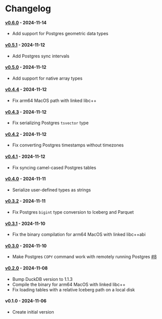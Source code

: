 # Changelog

#### [v0.6.0](https://github.com/BemiHQ/BemiDB/compare/v0.5.1...v0.6.0) - 2024-11-14

- Add support for Postgres geometric data types

#### [v0.5.1](https://github.com/BemiHQ/BemiDB/compare/v0.5.0...v0.5.1) - 2024-11-12

- Add Postgres sync intervals

#### [v0.5.0](https://github.com/BemiHQ/BemiDB/compare/v0.4.4...v0.5.0) - 2024-11-12

- Add support for native array types

#### [v0.4.4](https://github.com/BemiHQ/BemiDB/compare/v0.4.3...v0.4.4) - 2024-11-12

- Fix arm64 MacOS path with linked libc++

#### [v0.4.3](https://github.com/BemiHQ/BemiDB/compare/v0.4.2...v0.4.3) - 2024-11-12

- Fix serializing Postgres `tsvector` type

#### [v0.4.2](https://github.com/BemiHQ/BemiDB/compare/v0.4.1...v0.4.2) - 2024-11-12

- Fix converting Postgres timestamps without timezones

#### [v0.4.1](https://github.com/BemiHQ/BemiDB/compare/v0.4.0...v0.4.1) - 2024-11-12

- Fix syncing camel-cased Postgres tables

#### [v0.4.0](https://github.com/BemiHQ/BemiDB/compare/v0.3.2...v0.4.0) - 2024-11-11

- Serialize user-defined types as strings

#### [v0.3.2](https://github.com/BemiHQ/BemiDB/compare/v0.3.1...v0.3.2) - 2024-11-11

- Fix Postgres `bigint` type conversion to Iceberg and Parquet

#### [v0.3.1](https://github.com/BemiHQ/BemiDB/compare/v0.3.0...v0.3.1) - 2024-11-10

- Fix the binary compilation for arm64 MacOS with linked libc++abi

#### [v0.3.0](https://github.com/BemiHQ/BemiDB/compare/v0.2.0...v0.3.0) - 2024-11-10

- Make Postgres `COPY` command work with remotely running Postgres [#8](https://github.com/BemiHQ/BemiDB/pull/8)

#### [v0.2.0](https://github.com/BemiHQ/BemiDB/compare/v0.1.0...v0.2.0) - 2024-11-08

- Bump DuckDB version to 1.1.3
- Compile the binary for arm64 MacOS with linked libc++
- Fix loading tables with a relative Iceberg path on a local disk

#### v0.1.0 - 2024-11-06

- Create initial version
